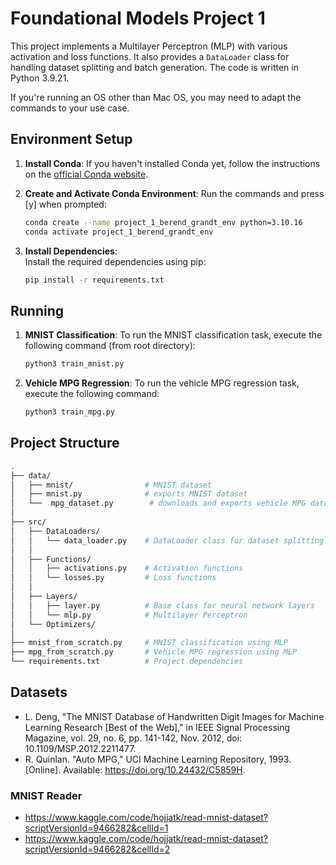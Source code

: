 # Foundational Models Project 1

This project implements a Multilayer Perceptron (MLP) with various activation and loss functions. It also provides a `DataLoader` class for handling dataset splitting and batch generation. The code is written in Python 3.9.21.

If you're running an OS other than Mac OS, you may need to adapt the commands to your use case.

## Environment Setup

1. **Install Conda**: If you haven't installed Conda yet, follow the instructions on the [official Conda website](https://docs.conda.io/projects/conda/en/latest/user-guide/install/index.html).

2. **Create and Activate Conda Environment**:
   Run the commands and press [y] when prompted:

   ```sh
   conda create --name project_1_berend_grandt_env python=3.10.16
   conda activate project_1_berend_grandt_env
   ```

3. **Install Dependencies**:  
   Install the required dependencies using pip:

   ```sh
   pip install -r requirements.txt
   ```

## Running
1. **MNIST Classification**:
   To run the MNIST classification task, execute the following command (from root directory):

   ```sh
   python3 train_mnist.py
   ```
2. **Vehicle MPG Regression**:
   To run the vehicle MPG regression task, execute the following command:

   ```sh
   python3 train_mpg.py
   ```

## Project Structure

```sh
.
├── data/
│   ├── mnist/                # MNIST dataset
│   ├── mnist.py              # exports MNIST dataset
│   └──  mpg_dataset.py        # downloads and exports vehicle MPG dataset
│
├── src/
│   ├── DataLoaders/
│   │   └── data_loader.py    # DataLoader class for dataset splitting and batch generation
│   │
│   ├── Functions/
│   │   ├── activations.py    # Activation functions
│   │   └── losses.py         # Loss functions
│   │
│   ├── Layers/
│   │   ├── layer.py          # Base class for neural network layers
│   │   └── mlp.py            # Multilayer Perceptron 
│   └── Optimizers/
│
├── mnist_from_scratch.py     # MNIST classification using MLP
├── mpg_from_scratch.py       # Vehicle MPG regression using MLP
└── requirements.txt          # Project dependencies
```

## Datasets

- L. Deng, "The MNIST Database of Handwritten Digit Images for Machine Learning Research [Best of the Web]," in IEEE Signal Processing Magazine, vol. 29, no. 6, pp. 141-142, Nov. 2012, doi: 10.1109/MSP.2012.2211477. 
- R. Quinlan. "Auto MPG," UCI Machine Learning Repository, 1993. [Online]. Available: https://doi.org/10.24432/C5859H.

### MNIST Reader 
- https://www.kaggle.com/code/hojjatk/read-mnist-dataset?scriptVersionId=9466282&cellId=1
- https://www.kaggle.com/code/hojjatk/read-mnist-dataset?scriptVersionId=9466282&cellId=2